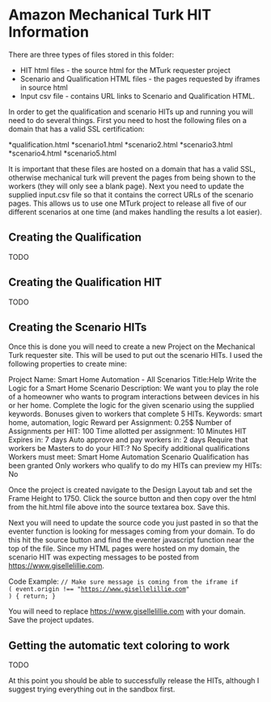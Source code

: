 # Amazon Mechanical Turk HIT Information

There are three types of files stored in this folder:
* HIT html files - the source html for the MTurk requester project
* Scenario and Qualification HTML files - the pages requested by iframes in source html
* Input csv file - contains URL links to Scenario and Qualification HTML.

In order to get the qualification and scenario HITs up and running you will need to do several things. First you need to host the 
following files on a domain that has a valid SSL certification:

*qualification.html
*scenario1.html
*scenario2.html
*scenario3.html
*scenario4.html
*scenario5.html

It is important that these files are hosted on a domain that has a valid SSL, otherwise mechanical turk will prevent the pages from 
being shown to the workers (they will only see a blank page). Next you need to update the supplied input.csv file so that it contains
the correct URLs of the scenario pages. This allows us to use one MTurk project to release all five of our different scenarios at one
time (and makes handling the results a lot easier).

## Creating the Qualification
TODO

## Creating the Qualification HIT
TODO

## Creating the Scenario HITs
Once this is done you will need to create a new Project on the Mechanical Turk requester site. This will be used to put out the 
scenario HITs. I used the following properties to create mine:

Project Name: Smart Home Automation - All Scenarios
Title:Help Write the Logic for a Smart Home Scenario
Description: We want you to play the role of a homeowner who wants to program interactions between devices in his or her home. Complete the logic for the given scenario using the supplied keywords. Bonuses given to workers that complete 5 HITs.
Keywords: smart home, automation, logic
Reward per Assignment: 0.25$
Number of Assignments per HIT: 100
Time allotted per assignment: 10 Minutes
HIT Expires in: 7 days
Auto approve and pay workers in: 2 days
Require that workers be Masters to do your HIT:? No
Specify additional qualifications Workers must meet: Smart Home Automation Scenario Qualification has been granted
Only workers who qualify to do my HITs can preview my HITs: No

Once the project is created navigate to the Design Layout tab and set the Frame Height to 1750. Click the source button and then copy
over the html from the hit.html file above into the source textarea box. Save this.

Next you will need to update the source code you just pasted in so that the eventer function is looking for messages coming from 
your domain. To do this hit the source button and find the eventer javascript function near the top of the file. Since my HTML 
pages were hosted on my domain, the scenario HIT was expecting messages to be posted from https://www.gisellelillie.com. 
   
   Code Example:
   <code>// Make sure message is coming from the iframe
    if ( event.origin !== "https://www.gisellelillie.com" ) {
      return;
    }
    </code>
    
You will need to replace https://www.gisellelillie.com with your domain. Save the project updates.

## Getting the automatic text coloring to work
TODO

At this point you should be able to successfully release the HITs, although I suggest trying everything out in the sandbox first.
